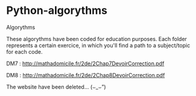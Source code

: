 # Python-algorythms
Algorythms

These algorythms have been coded for education purposes.
Each folder represents a certain exercice, in which you'll find a path to a subject/topic for each code.


DM7 : http://mathadomicile.fr/2de/2Chap7DevoirCorrection.pdf

DM8 : http://mathadomicile.fr/2de/2Chap8DevoirCorrection.pdf

The website have been deleted... (⌣_⌣”)
